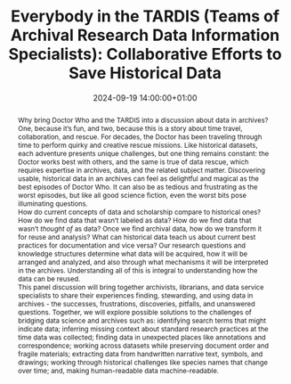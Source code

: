---
abstract: 'Why bring Doctor Who and the TARDIS into a discussion about data in archives?
  One, because it’s fun, and two, because this is a story about time travel, collaboration,
  and rescue. For decades, the Doctor has been traveling through time to perform quirky
  and creative rescue missions. Like historical datasets, each adventure presents
  unique challenges, but one thing remains constant: the Doctor works best with others,
  and the same is true of data rescue, which requires expertise in archives, data,
  and the related subject matter. Discovering usable, historical data in an archives
  can feel as delightful and magical as the best episodes of Doctor Who. It can also
  be as tedious and frustrating as the worst episodes, but like all good science fiction,
  even the worst bits pose illuminating questions.


  How do current concepts of data and scholarship compare to historical ones? How
  do we find data that wasn’t labeled as data? How do we find data that wasn’t *thought
  of* as data? Once we find archival data, how do we transform it for reuse and analysis?
  What can historical data teach us about current best practices for documentation
  and vice versa?  Our research questions and knowledge structures determine what
  data will be acquired, how it will be arranged and analyzed, and also through what
  mechanisms it will be interpreted in the archives. Understanding all of this is
  integral to understanding how the data can be reused.


  This panel discussion will bring together archivists, librarians, and data service
  specialists to share their experiences finding, stewarding, and using data in archives
  - the successes, frustrations, discoveries, pitfalls, and unanswered questions.
  Together, we will explore possible solutions to the challenges of bridging data
  science and archives such as: identifying search terms that might indicate data;
  inferring missing context about standard research practices at the time data was
  collected; finding data in unexpected places like annotations and correspondence;
  working across datasets while preserving document order and fragile materials; extracting
  data from handwritten narrative text, symbols, and drawings; working through historical
  challenges like species names that change over time; and, making human-readable
  data machine-readable.'
creators:
- Bethany Anderson
- ' Mikala Narlock'
- ' Poppy Townsend'
- ' Sandi Caldrone'
- ' Sarah Fox'
- ' Shannon Farrell'
date: 2024-09-19 14:00:00+01:00
document_url: https://zenodo.org/records/13770146
grand_parent: iPRES
institutions: []
keywords:
- information management principles
- from document to data
landing_page_url: ''
language: eng
layout: publication
license: Creative Commons Attribution 4.0 (CC-BY-4.0)
notes_url: https://docs.google.com/document/d/1mghp5CLQs5hveGd3YOoAoi-bIrSSuzckv1-Ta70hiH8/edit#heading=h.aar4tupij1po
parent: iPRES 2024
publication_type: panel
size: null
slides_url: https://zenodo.org/records/13770146
source_name: iPRES
stream_url: https://www.archief.vlaanderen.be/archief/records/dossiers/5acb210228ce4315ae650812d056a482329eb83ed2dc42398a51505dc153be81/documents/da2d1b9b4b1f4d30bdfe6ee2f5e1578774244bbbdd7b4374b3caa268caec75fe
title: 'Everybody in the TARDIS (Teams of Archival Research Data Information Specialists):
  Collaborative Efforts to Save Historical Data'
year: 2024
---